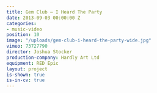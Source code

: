 ```yaml
---
title: Gem Club — I Heard The Party
date: 2013-09-03 00:00:00 Z
categories:
- music-video
position: 10
image: "/uploads/gem-club-i-heard-the-party-wide.jpg"
vimeo: 73727790
director: Joshua Stocker
production-company: Hardly Art Ltd
equipment: RED Epic
layout: project
is-shown: true
is-in-cv: true
---
```



